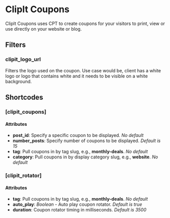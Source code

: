 # ClipIt Coupons

ClipIt Coupons uses CPT to create coupons for your visitors to print, view or use directly on your website or blog.

## Filters

### clipit_logo_url

Filters the logo used on the coupon. Use case would be, client has a white logo or logo that contains white and it needs to be visible on a white background.

## Shortcodes

### [clipit_coupons]

#### Attributes

* **post_id**: Specify a specific coupon to be displayed. *No default*
* **number_posts**: Specify number of coupons to be displayed. *Default is 15*
* **tag**: Pull coupons in by tag slug, e.g., **monthly-deals**. *No default*
* **category**: Pull coupons in by display category slug, e.g., **website**. *No default*

### [clipit_rotator]

#### Attributes

* **tag**: Pull coupons in by tag slug, e.g., **monthly-deals**. *No default*
* **auto_play**: *Boolean* - Auto play coupon rotator. *Default is true*
* **duration**: Coupon rotator timing in milliseconds. *Default is 3500*
